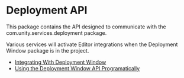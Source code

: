 # Deployment API

This package contains the API designed to communicate with the com.unity.services.deployment package.

Various services will activate Editor integrations when the Deployment Window package
is in the project.

* [Integrating With Deployment Window](deployment_api)
* [Using the Deployment Window API Programatically](deployment_window_api)
